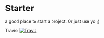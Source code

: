 # Starter

a good place to start a project. Or just use yo ;)

Travis: [![Travis](https://travis-ci.org/bartul/starter?branch=master)](https://travis-ci.org/bartul/starter)